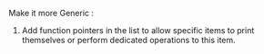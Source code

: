 
Make it more Generic : 

1. Add function pointers in the list to allow specific items to print themselves or perform dedicated operations to this item.